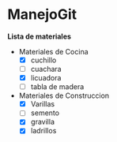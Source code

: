 # ManejoGit
**Lista de materiales**
* Materiales de Cocina
  - [x] cuchillo
  - [ ] cuachara
  - [x] licuadora
  - [ ] tabla de madera
* Materiales de Construccion
  - [x] Varillas
  - [ ] semento
  - [x] gravilla
  - [x] ladrillos
